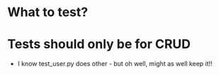 # What to test?

# Tests should only be for CRUD
- I know test_user.py does other - but oh well, might as well keep it!!
